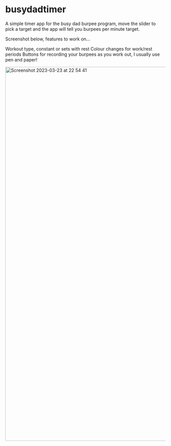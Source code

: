 # busydadtimer

A simple timer app for the busy dad burpee program, move the slider to pick a target and the app will tell you burpees per minute target.

Screenshot below, features to work on...

Workout type, constant or sets with rest
Colour changes for work/rest periods
Buttons for recording your burpees as you work out, I usually use pen and paper!

<img width="1170" alt="Screenshot 2023-03-23 at 22 54 41" src="https://user-images.githubusercontent.com/68431297/227382545-3c56d443-4afb-4e34-a38d-b413ccc81252.png">
